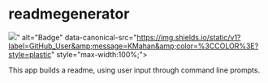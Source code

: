 # readmegenerator

<img src="https://img.shields.io/badge/License-${obj.license}-green" >" alt="Badge" data-canonical-src="https://img.shields.io/static/v1?label=GitHub_User&amp;message=KMahan&amp;color=%3CCOLOR%3E?style=plastic" style="max-width:100%;">


This app builds a readme, using user input through command line prompts.

